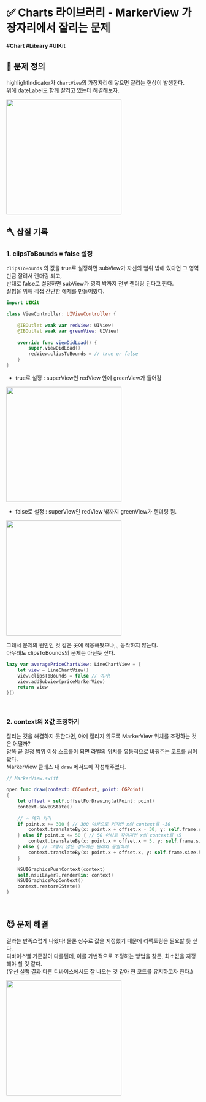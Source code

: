 # ✅ Charts 라이브러리 - MarkerView 가장자리에서 잘리는 문제

#### #Chart #Library  #UIKit 

## 🤔 문제 정의
highlightIndicator가 `ChartView`의 가장자리에 닿으면 잘리는 현상이 발생한다.   
위에 dateLabel도 함께 잘리고 있는데 해결해보자.

<img width="300" src="https://user-images.githubusercontent.com/113565086/228992568-6941adf3-da65-4985-8b6d-6636d7771e75.gif">

<br>

## 🪓 삽질 기록

### 1. clipsToBounds = false 설정 
`clipsToBounds` 의 값을 true로 설정하면 subView가 자신의 범위 밖에 있다면 그 영역만큼 잘려서 렌더링 되고,   
반대로 false로 설정하면 subView가 영역 밖까지 전부 렌더링 된다고 한다.   
실험을 위해 직접 간단한 예제를 만들어봤다.

~~~swift
import UIKit

class ViewController: UIViewController {
    
    @IBOutlet weak var redView: UIView!
    @IBOutlet weak var greenView: UIView!
    
    override func viewDidLoad() {
        super.viewDidLoad()
        redView.clipsToBounds = // true or false
    }
}
~~~

- true로 설정 : superView인 redView 안에 greenView가 들어감

<img width="300" src="https://user-images.githubusercontent.com/113565086/228993217-c78ac844-5072-4b08-8900-bef041117ea4.png">

<br>

- false로 설정 : superView인 redView 밖까지 greenView가 렌더링 됨.

<img width="300" src="https://user-images.githubusercontent.com/113565086/228998796-6a12140e-3021-468b-b4ac-8148e816bf17.png">

<br>

그래서 문제의 원인인 것 같은 곳에 적용해봤으나,,, 동작하지 않는다.   
아무래도 clipsToBounds의 문제는 아닌듯 싶다.

~~~swift 
lazy var averagePriceChartView: LineChartView = {
    let view = LineChartView()
    view.clipsToBounds = false // 여기!
    view.addSubview(priceMarkerView)
    return view
}()     
~~~

<br>

### 2. context의 X값 조정하기
잘리는 것을 해결하지 못한다면, 아예 잘리지 않도록 MarkerView 위치를 조정하는 것은 어떨까?   
양쪽 끝 일정 범위 이상 스크롤이 되면 라벨의 위치를 유동적으로 바꿔주는 코드를 심어봤다.   
MarkerView 클래스 내 `draw` 메서드에 작성해주었다.

~~~swift
// MarkerView.swift

open func draw(context: CGContext, point: CGPoint)
{
    let offset = self.offsetForDrawing(atPoint: point)
    context.saveGState()
    
    // ⭐️ 예외 처리
    if point.x >= 300 { // 300 이상으로 커지면 x의 context를 -30
        context.translateBy(x: point.x + offset.x - 30, y: self.frame.size.height + 20)
    } else if point.x <= 50 { // 50 이하로 작아지면 x의 context를 +5
        context.translateBy(x: point.x + offset.x + 5, y: self.frame.size.height + 20)
    } else { // 그렇지 않은 경우에는 원래와 동일하게
        context.translateBy(x: point.x + offset.x, y: self.frame.size.height + 20) // y에 +20을 함으로써 위의 라벨도 잘리지 않게
    }

    NSUIGraphicsPushContext(context)
    self.nsuiLayer?.render(in: context)
    NSUIGraphicsPopContext()
    context.restoreGState()
}
~~~

<br>

## 😈 문제 해결

결과는 만족스럽게 나왔다! 물론 상수로 값을 지정했기 때문에 리팩토링은 필요할 듯 싶다.   
디바이스별 기준값이 다를텐데, 이를 가변적으로 조정하는 방법을 찾든, 최소값을 지정해야 할 것 같다.   
(우선 실험 결과 다른 디바이스에서도 잘 나오는 것 같아 현 코드를 유지하고자 한다.)

<img width="300" src="https://user-images.githubusercontent.com/113565086/229004523-f3e2b07d-df5a-4dde-8ede-d8ea56115bcd.gif">